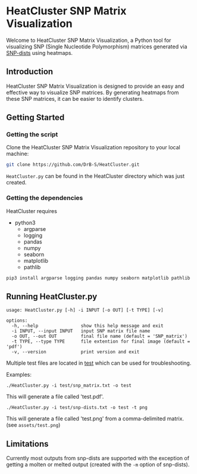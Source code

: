 # HeatCluster SNP Matrix Visualization

Welcome to HeatCluster SNP Matrix Visualization, a Python tool for visualizing SNP (Single Nucleotide Polymorphism) matrices generated via [SNP-dists](https://github.com/tseemann/snp-dists) using heatmaps. 

## Introduction

HeatCluster SNP Matrix Visualization is designed to provide an easy and effective way to visualize SNP matrices. By generating heatmaps from these SNP matrices, it can be easier to identify clusters.

## Getting Started

### Getting the script

Clone the HeatCluster SNP Matrix Visualization repository to your local machine:

```bash
git clone https://github.com/DrB-S/HeatCluster.git
```

`HeatCluster.py` can be found in the HeatCluster directory which was just created.

### Getting the dependencies
HeatCluster requires
- python3
  - argparse
  - logging
  - pandas 
  - numpy 
  - seaborn
  - matplotlib
  - pathlib

```bash
pip3 install argparse logging pandas numpy seaborn matplotlib pathlib
```

## Running HeatCluster.py

```
usage: HeatCluster.py [-h] -i INPUT [-o OUT] [-t TYPE] [-v]

options:
  -h, --help                show this help message and exit
  -i INPUT, --input INPUT   input SNP matrix file name
  -o OUT, --out OUT         final file name (default = 'SNP_matrix')
  -t TYPE, --type TYPE      file extention for final image (default = 'pdf')
  -v, --version             print version and exit
```

Multiple test files are located in [test](./test) which can be used for troubleshooting.

Examples:
```
./HeatCluster.py -i test/snp_matrix.txt -o test
```

This will generate a file called 'test.pdf'.

```
./HeatCluster.py -i test/snp-dists.txt -o test -t png
```

This will generate a file called 'test.png' from a comma-delimited matrix.
(see ```assets/test.png```)

## Limitations

Currently most outputs from snp-dists are supported with the exception of getting a molten or melted output (created with the `-m` option of snp-dists).
